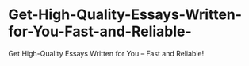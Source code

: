 # Get-High-Quality-Essays-Written-for-You-Fast-and-Reliable-
Get High-Quality Essays Written for You – Fast and Reliable!
